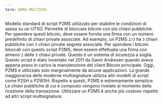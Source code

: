 ```yaml
---
term: BARE-MULTISIG
---
```


Modello standard di script P2MS utilizzato per stabilire le condizioni di spesa su un UTXO. Permette di bloccare bitcoin con più chiavi pubbliche. Per spendere questi bitcoin, deve essere fornita una firma con un numero predefinito di chiavi private associate. Ad esempio, un P2MS `2/3` ha `3` chiavi pubbliche con `3` chiavi private segrete associate. Per spendere i bitcoin bloccati con questo script P2MS, deve essere effettuata una firma con almeno `2` delle `3` chiavi private. Questo è un sistema di sicurezza a soglia. Questo script è stato inventato nel 2011 da Gavin Andresen quando aveva appena preso in carico la manutenzione del client Bitcoin principale. Oggi, P2MS è utilizzato solo marginalmente da alcune applicazioni. La grande maggioranza delle moderne multisignature utilizza altri modelli di script come P2SH o P2WSH. Rispetto a questi, P2MS è estremamente semplice. Le chiavi pubbliche di cui è composto vengono rivelate al momento della ricezione della transazione. Utilizzare un P2MS è anche più costoso rispetto ad altri script multisignature.